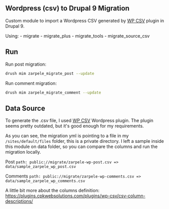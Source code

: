 Wordpress (csv) to Drupal 9 Migration 
------------

Custom module to import a Wordpress CSV generated by [WP CSV](https://wordpress.org/plugins/wp-csv/) plugin in Drupal 9.

Using:
    - migrate
    - migrate_plus
    - migrate_tools
    - migrate_source_csv

Run
------------
Run post migration:
```bash
drush mim zarpele_migrate_post --update
```
Run comment migration:
```bash
drush mim zarpele_migrate_comment --update
```

Data Source
------------

To generate the .csv file, I used [WP CSV](https://wordpress.org/plugins/wp-csv/) Wordpress plugin. The plugin seems pretty outdated, but it's good enough for my requirements.

As you can see, the migration yml is pointing to a file in my `/sites/default/files` folder, this is a private directory. I left a sample inside this module on data folder, so you can compare the columns and run the migration locally.

Post
`path: public://migrate/zarpele-wp-post.csv => data/sample_zarpele_wp_post.csv`

Comments
`path: public://migrate/zarpele-wp-comments.csv => data/sample_zarpele_wp_comments.csv`

A little bit more about the columns definition: https://plugins.cpkwebsolutions.com/plugins/wp-csv/csv-column-descriptions/
